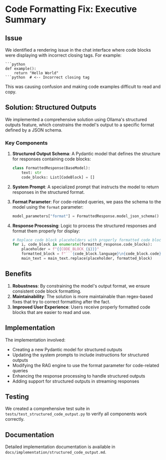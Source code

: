 # Code Formatting Fix: Executive Summary

## Issue

We identified a rendering issue in the chat interface where code blocks were displaying with incorrect closing tags. For example:

```
```python
def example():
    return "Hello World"
```python  # <-- Incorrect closing tag
```

This was causing confusion and making code examples difficult to read and copy.

## Solution: Structured Outputs

We implemented a comprehensive solution using Ollama's structured outputs feature, which constrains the model's output to a specific format defined by a JSON schema.

### Key Components

1. **Structured Output Schema**: A Pydantic model that defines the structure for responses containing code blocks:
   ```python
   class FormattedResponse(BaseModel):
       text: str
       code_blocks: List[CodeBlock] = []
   ```

2. **System Prompt**: A specialized prompt that instructs the model to return responses in the structured format.

3. **Format Parameter**: For code-related queries, we pass the schema to the model using the `format` parameter:
   ```python
   model_parameters["format"] = FormattedResponse.model_json_schema()
   ```

4. **Response Processing**: Logic to process the structured responses and format them properly for display:
   ```python
   # Replace code block placeholders with properly formatted code blocks
   for i, code_block in enumerate(formatted_response.code_blocks):
       placeholder = f"{{CODE_BLOCK_{i}}}"
       formatted_block = f"```{code_block.language}\n{code_block.code}\n```"
       main_text = main_text.replace(placeholder, formatted_block)
   ```

## Benefits

1. **Robustness**: By constraining the model's output format, we ensure consistent code block formatting.
2. **Maintainability**: The solution is more maintainable than regex-based fixes that try to correct formatting after the fact.
3. **Improved User Experience**: Users receive properly formatted code blocks that are easier to read and use.

## Implementation

The implementation involved:
- Creating a new Pydantic model for structured outputs
- Updating the system prompts to include instructions for structured outputs
- Modifying the RAG engine to use the format parameter for code-related queries
- Enhancing the response processing to handle structured outputs
- Adding support for structured outputs in streaming responses

## Testing

We created a comprehensive test suite in `tests/test_structured_code_output.py` to verify all components work correctly.

## Documentation

Detailed implementation documentation is available in `docs/implementation/structured_code_output.md`.